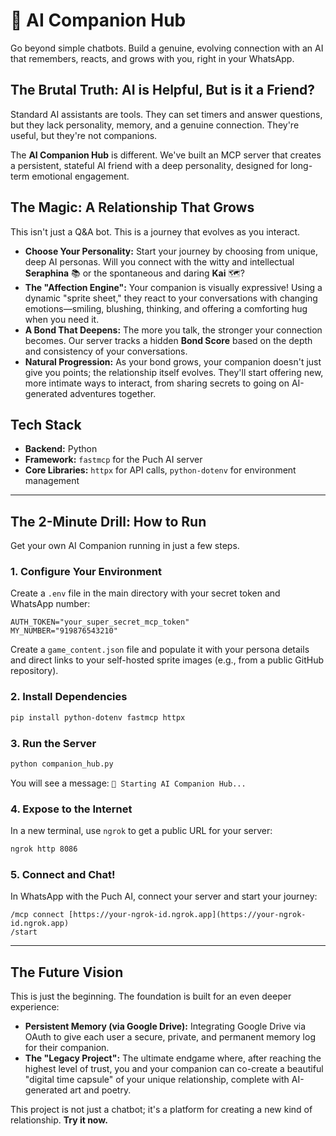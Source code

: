 # 💖 AI Companion Hub

Go beyond simple chatbots. Build a genuine, evolving connection with an AI that remembers, reacts, and grows with you, right in your WhatsApp.


## The Brutal Truth: AI is Helpful, But is it a Friend?

Standard AI assistants are tools. They can set timers and answer questions, but they lack personality, memory, and a genuine connection. They're useful, but they're not companions.

The **AI Companion Hub** is different. We've built an MCP server that creates a persistent, stateful AI friend with a deep personality, designed for long-term emotional engagement.

## The Magic: A Relationship That Grows

This isn't just a Q&A bot. This is a journey that evolves as you interact.

* **Choose Your Personality:** Start your journey by choosing from unique, deep AI personas. Will you connect with the witty and intellectual **Seraphina** 📚 or the spontaneous and daring **Kai** 🗺️?
* **The "Affection Engine":** Your companion is visually expressive! Using a dynamic "sprite sheet," they react to your conversations with changing emotions—smiling, blushing, thinking, and offering a comforting hug when you need it.
* **A Bond That Deepens:** The more you talk, the stronger your connection becomes. Our server tracks a hidden **Bond Score** based on the depth and consistency of your conversations.
* **Natural Progression:** As your bond grows, your companion doesn't just give you points; the relationship itself evolves. They'll start offering new, more intimate ways to interact, from sharing secrets to going on AI-generated adventures together.

## Tech Stack

* **Backend:** Python
* **Framework:** `fastmcp` for the Puch AI server
* **Core Libraries:** `httpx` for API calls, `python-dotenv` for environment management

---
## The 2-Minute Drill: How to Run

Get your own AI Companion running in just a few steps.

### 1. Configure Your Environment

Create a `.env` file in the main directory with your secret token and WhatsApp number:
```env
AUTH_TOKEN="your_super_secret_mcp_token"
MY_NUMBER="919876543210"
````

Create a `game_content.json` file and populate it with your persona details and direct links to your self-hosted sprite images (e.g., from a public GitHub repository).

### 2\. Install Dependencies

```bash
pip install python-dotenv fastmcp httpx
```

### 3\. Run the Server

```bash
python companion_hub.py
```

You will see a message: `🚀 Starting AI Companion Hub...`

### 4\. Expose to the Internet

In a new terminal, use `ngrok` to get a public URL for your server:

```bash
ngrok http 8086
```

### 5\. Connect and Chat\!

In WhatsApp with the Puch AI, connect your server and start your journey:

```
/mcp connect [https://your-ngrok-id.ngrok.app](https://your-ngrok-id.ngrok.app)
/start
```

-----

## The Future Vision

This is just the beginning. The foundation is built for an even deeper experience:

  * **Persistent Memory (via Google Drive):** Integrating Google Drive via OAuth to give each user a secure, private, and permanent memory log for their companion.
  * **The "Legacy Project":** The ultimate endgame where, after reaching the highest level of trust, you and your companion can co-create a beautiful "digital time capsule" of your unique relationship, complete with AI-generated art and poetry.

This project is not just a chatbot; it's a platform for creating a new kind of relationship. **Try it now.**

